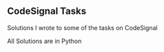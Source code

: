 ## CodeSignal Tasks

Solutions I wrote to some of the tasks on CodeSignal

All Solutions are in Python
